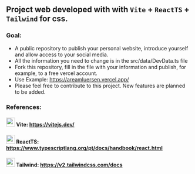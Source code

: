 ## Project web developed with with `Vite` + `ReactTS` + `Tailwind` for css.

### Goal:
- A public repository to publish your personal website, introduce yourself and allow access to your social media.
- All the information you need to change is in the src/data/DevData.ts file
- Fork this repository, fill in the file with your information and publish, for example, to a free vercel account.
- Use Example: https://areamluersen.vercel.app/
- Please feel free to contribute to this project. New features are planned to be added. 

### References:
#### <img src="https://vitejs.dev/logo.svg" width="24"/> Vite: https://vitejs.dev/ 

#### <img src="https://cdn.worldvectorlogo.com/logos/typescript-2.svg" width="24"/> ReactTS: https://www.typescriptlang.org/pt/docs/handbook/react.html
#### <img src="https://v2.tailwindcss.com/_next/static/media/tailwindcss-mark.cb8046c163f77190406dfbf4dec89848.svg" width="24"/> Tailwind: https://v2.tailwindcss.com/docs
